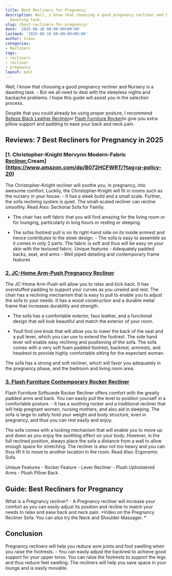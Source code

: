 ```yaml
---
title: Best Recliners for Pregnancy
description: Well, I know that choosing a good pregnancy recliner and Nursery is a
  daunting task.
slug: /best-recliners-for-pregnancy/
date: '2025-08-10 00:00:00+00:00'
lastmod: '2025-08-10 00:00:00+00:00'
author: Isaac
categories:
- Recliners
tags:
- recliners
- recliner
- pregnancy
layout: post
---
```

Well, I know that choosing a good pregnancy recliner and Nursery is a daunting task. - But we all need to deal with the sleepless nights and backache problems. I hope this guide will assist you in the selection process.

Despite that you could already be using proper posture, I recommend [Belleze Black Leather Recliner](https://www.amazon.com/dp/B0731QHV1V/?tag=p-policy-20)or [Flash Furniture Rocker](https://www.amazon.com/dp/B01BKB9YCW/?tag=p-policy-20)to give you extra pillow support and padding to ease your back and neck pain.

##  Reviews: 7 Best Recliners for Pregnancy in 2025

###  [1. Christopher-Knight Mervynn Modern-Fabric [Recliner](https://pestpolicy.com/best-recliners-for-sleeping/),Cream](https://www.amazon.com/dp/B072HCFWRT/?tag=p-policy-20)

The Christopher-Knight recliner will soothe you, in pregnancy, into awesome comfort. Luckily, the Christopher-Knight will fit in rooms such as the nursery in your house. - It has a sleek build and a small scale. Further, the sofa reclining system is quiet. The small-scaled recliner can recline smoothly. Read Also: Sectional Sofa for Family.

- The chair has soft fabric that you will find amazing for the living room or for lounging, particularly in long hours or resting or sleeping.

- The sofas footrest pull is on its right-hand side on its inside armrest and hence contributes to the sleek design. - The sofa is easy to assemble as it comes in only 2 parts. The fabric is soft and thus will be easy on your skin with the textured fabric. Unique features - Adequately padded backs, seat, and arms - Well piped detailing and contemporary frame features

###  [2. JC-Home Arm-Push Pregnancy Recliner](https://www.amazon.com/dp/B07WGPMLQ1/?tag=p-policy-20)

The JC-Home Arm-Push will allow you to relax and kick back. It has overstuffed padding to support your curves as you unwind and rest. The chair has a reclining mechanism that is easy to pull to enable you to adjust the sofa to your needs. It has a wood construction and a durable metal frame that increases durability and strength.

- The sofa has a comfortable exterior, faux leather, and a functional design that will look beautiful and match the exterior of your room.

- Youll find one knob that will allow you to lower the back of the seat and a pull lever, which you can use to extend the footrest. The side hand lever will enable easy reclining and positioning of the sofa. The sofa comes with a very soft foam padded footrest, backrest, armrests, and headrest to provide highly comfortable sitting for the expectant woman.

The sofa has a strong and soft recliner, which will favor you adequately in the pregnancy phase, and the bedroom and living room area.

###  [3. Flash Furniture Contemporary Rocker Recliner](https://www.amazon.com/dp/B01BKB9YCW/?tag=p-policy-20)

Flash Furniture Softsuede Rocker Recliner offers comfort with the greatly padded arms and back. You can easily pull the level to position yourself in a comfortable posture. - It has a soothing rocker and a traditional recliner that will help pregnant women, nursing mothers, and also aid in sleeping. The sofa is large to safely hold your weight and body structure, even in pregnancy, and thus you can rest easily and enjoy.

The sofa comes with a locking mechanism that will enable you to move up and down as you enjoy the soothing effect on your body. However, in the full reclined position, always place the sofa a distance from a wall to allow enough space for stretching. The recliner is also not too heavy and you can thus lift it to move to another location in the room. Read Also: Ergonomic Sofa.

Unique Features - Rocker Feature - Lever Recliner - Plush Upholstered Arms - Plush Pillow Back

##  Guide: Best Recliners for Pregnancy

What is a Pregnancy recliner? - A Pregnancy recliner will increase your comfort as you can easily adjust its position and recline to match your needs to relax and ease back and neck pain. *Video on the Pregnancy Recliner Sofa. You can also try the Neck and Shoulder Massager. *

##  Conclusion

Pregnancy recliners will help you reduce sore joints and foot swelling when you raise the footrests. - You can easily adjust the backrest to achieve good support for your upper torso. You can raise the footrests to support the legs and thus reduce feet swelling. The recliners will help you save space in your lounge and is easily movable.